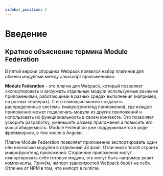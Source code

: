 ```yaml
---
sidebar_position: 2
---
```


# Введение

## Краткое объяснение термина Module Federation

В пятой версии сборщика Webpack появился набор плагинов для обмена модулями между Javascript приложениями.

**Module Federation** - это плагин для Webpack, который позволяет экспортировать и загружать отдельные модули
используемые
разными приложениями, работающими в разных средах выполнения (например, на разных серверах). С его помощью можно
создавать распределенные системы (микрофронтенд приложения), где каждое приложение может подключать модули из других
приложений и использовать их функциональность в своем контексте. Это позволяет ускорить разработку, уменьшить размер
приложения и повысить его масштабируемость. Module Federation уже поддерживается в ряде фреймворков, в том числе в
Angular.

Плагин Module Federation позволяет приложению экспортировать один или несколько модулей в отдельный JS файл. Отличный
способ строить микрофронтенд приложения. Сторонние приложения могут импортировать себе готовые модули, это могут быть
например реакт компоненты. Причём, импорт зависимостей Webpack берёт на себя. Отличие от NPM в том, что импорт в
runtime.
